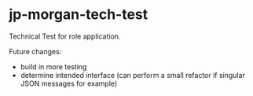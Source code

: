 # jp-morgan-tech-test
Technical Test for role application.

Future changes:

- build in more testing
- determine intended interface (can perform a small refactor if singular JSON messages for example)
